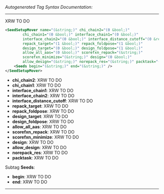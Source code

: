 _Autogenerated Tag Syntax Documentation:_

---
XRW TO DO

```xml
<SeedSetupMover name="(&string;)" chi_chain2="(0 &bool;)"
        chi_chain1="(0 &bool;)" interface_chain1="(0 &bool;)"
        interface_chain2="(0 &bool;)" interface_distance_cutoff="(0 &real;)"
        repack_target="(1 &bool;)" repack_foldpose="(1 &bool;)"
        design_target="(0 &bool;)" design_foldpose="(1 &bool;)"
        allow_all_aas="(0 &bool;)" scorefxn_repack="(&string;)"
        scorefxn_minimize="(&string;)" design="(0 &bool;)"
        allow_design="(&string;)" norepack_res="(&string;)" packtask="(&bool;)" >
    <Seeds begin="(&string;)" end="(&string;)" />
</SeedSetupMover>
```

-   **chi_chain2**: XRW TO DO
-   **chi_chain1**: XRW TO DO
-   **interface_chain1**: XRW TO DO
-   **interface_chain2**: XRW TO DO
-   **interface_distance_cutoff**: XRW TO DO
-   **repack_target**: XRW TO DO
-   **repack_foldpose**: XRW TO DO
-   **design_target**: XRW TO DO
-   **design_foldpose**: XRW TO DO
-   **allow_all_aas**: XRW TO DO
-   **scorefxn_repack**: XRW TO DO
-   **scorefxn_minimize**: XRW TO DO
-   **design**: XRW TO DO
-   **allow_design**: XRW TO DO
-   **norepack_res**: XRW TO DO
-   **packtask**: XRW TO DO


Subtag **Seeds**:   

-   **begin**: XRW TO DO
-   **end**: XRW TO DO

---
